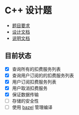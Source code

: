 # C++ 设计题

- [题目要求](./docs/设计题.md)
- [设计文档](./docs/hld.md)
- [说明文档](./docs/introduction.md)

## 目前状态

- [x] 查询所有的扣费服务列表
- [x] 查询用户订阅的的扣费服务列表
- [x] 用户订阅扣费服务列表
- [x] 用户取消扣费服务
- [x] 保证数据传输
- [ ] 存储的安全性
- [ ] 使用 [bazel]( https://bazel.build/ ) 管理编译
